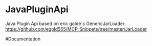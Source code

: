 # JavaPluginApi
Java Plugin Api based on eric golde´s GenericJarLoader: https://github.com/egold555/MCP-Snippets/tree/master/JarLoader

#Documentation

